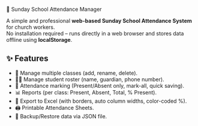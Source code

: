 📖 Sunday School Attendance Manager

A simple and professional **web-based Sunday School Attendance System** for church workers.  
No installation required – runs directly in a web browser and stores data offline using **localStorage**.

## ✨ Features
- 📂 Manage multiple classes (add, rename, delete).
- 👩‍👧 Manage student roster (name, guardian, phone number).
- 📝 Attendance marking (Present/Absent only, mark-all, quick saving).
- 📊 Reports (per class: Present, Absent, Total, % Present).
- 📑 Export to Excel (with borders, auto column widths, color-coded %).
- 🖨️ Printable Attendance Sheets.
- 💾 Backup/Restore data via JSON file.
